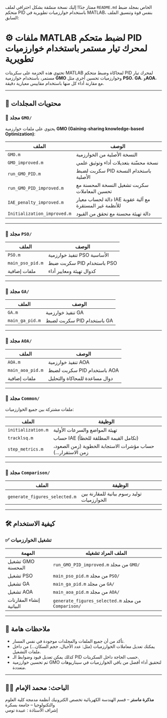 ممتاز جدًا! إليك نسخة منسّقة بشكل احترافي لملف `README.md` الخاص بمجلد ضبط متحكم PID باستخدام خوارزميات تطويرية في MATLAB، بنفس قوة وتنسيق الملف السابق:

# ⚙️ ملفات MATLAB لضبط متحكم PID لمحرك تيار مستمر باستخدام خوارزميات تطويرية

تحتوي هذه الحزمة على سكربتات MATLAB لمحاكاة وضبط متحكم PID لمحرك تيار مستمر، باستخدام خوارزمية **GMO** وخوارزميات تحسين أخرى مثل **PSO**، **GA**، و**AOA**، مع مقارنة أداء كل منها باستخدام مقاييس معيارية دقيقة.

---

## 📁 محتويات المجلدات

### 📂 مجلد `GMO/`

يحتوي على ملفات خوارزمية **GMO (Gaining-sharing knowledge-based Optimization)**:

| الملف | الوصف |
|-------|-------|
| `GMO.m` | النسخة الأصلية من الخوارزمية |
| `GMO_improved.m` | نسخة محسّنة بتعديلات أداء وتوثيق علمي |
| `run_GMO_PID.m` | سكربت لضبط PID باستخدام النسخة الأصلية |
| `run_GMO_PID_improved.m` | سكربت تشغيل النسخة المحسنة مع تحسين المعاملات |
| `IAE_penalty_improved.m` | دالة لحساب معيار IAE مع آلية عقوبة للأنظمة غير المستقرة |
| `Initialization_improved.m` | دالة تهيئة محسنة مع تحقق من القيود |

---

### 📂 مجلد `PSO/`

| الملف | الوصف |
|-------|-------|
| `PSO.m` | تنفيذ خوارزمية PSO الأساسية |
| `main_pso_pid.m` | سكربت ضبط PID باستخدام PSO |
| ملفات إضافية | كدوال تهيئة ومعايير أداء |

---

### 📂 مجلد `GA/`

| الملف | الوصف |
|-------|-------|
| `GA.m` | تنفيذ خوارزمية GA |
| `main_ga_pid.m` | سكربت لضبط PID باستخدام GA |

---

### 📂 مجلد `AOA/`

| الملف | الوصف |
|-------|-------|
| `AOA.m` | تنفيذ خوارزمية AOA |
| `main_aoa_pid.m` | سكربت لضبط PID باستخدام AOA |
| ملفات إضافية | دوال مساعدة للمحاكاة والتحليل |

---

### 📂 مجلد `Common/`

ملفات مشتركة بين جميع الخوارزميات:

| الملف | الوظيفة |
|-------|----------|
| `initialization.m` | تهيئة المواضع والسرعات الأولية |
| `tracklsq.m` | حساب IAE (تكامل القيمة المطلقة للخطأ) |
| `step_metrics.m` | حساب مؤشرات الاستجابة الخطوية (زمن الصعود، زمن الاستقرار...) |

---

### 📂 مجلد `Comparison/`

| الملف | الوظيفة |
|-------|----------|
| `generate_figures_selected.m` | توليد رسوم بيانية للمقارنة بين الخوارزميات |

---

## 🛠️ كيفية الاستخدام

### ✅ تشغيل الخوارزميات

| المهمة | الملف المراد تشغيله |
|--------|----------------------|
| تشغيل GMO المحسنة | `run_GMO_PID_improved.m` من مجلد `GMO/` |
| تشغيل PSO | `main_pso_pid.m` من مجلد `PSO/` |
| تشغيل GA | `main_ga_pid.m` من مجلد `GA/` |
| تشغيل AOA | `main_aoa_pid.m` من مجلد `AOA/` |
| إنشاء المقارنات البيانية | `generate_figures_selected.m` من مجلد `Comparison/` |

---

## 📌 ملاحظات هامة

- تأكد من أن جميع الملفات والمجلدات موجودة في نفس المسار.
- يمكنك تعديل معاملات الخوارزميات (مثل: عدد الأجيال، حجم السكان...) من داخل ملفات التشغيل.
- كذلك يمكن تعديل قيود وضوابط الـ PID حسب الحاجة داخل السكربتات.
- تم تحسين خوارزمية GMO لتحقيق أداء أفضل من باقي الخوارزميات في سيناريوهات متعددة.

---


## 👨‍💻 الباحث: محمد الإمام

**مذكرة ماستر** – قسم الهندسة الكهربائية تخصص الكترونيك أنظمة مدمجة
كلية العلوم والتكنولوجيا – جامعة بسكرة   
إشراف الأستاذة : عبيدة تومي 
